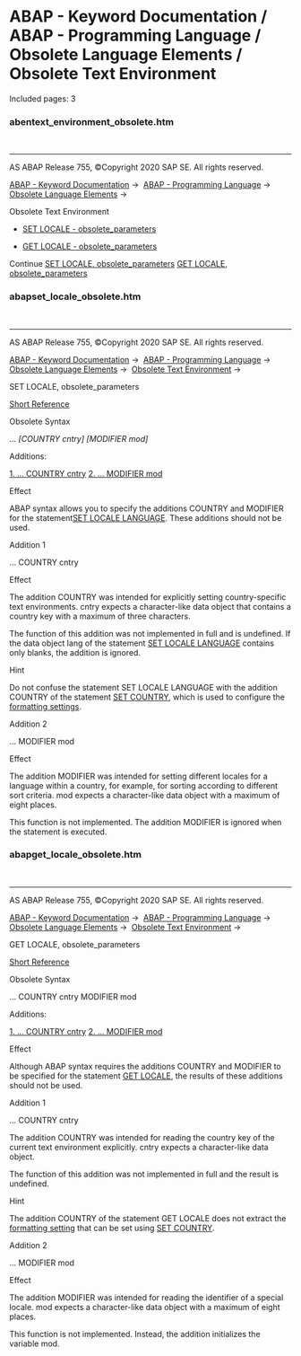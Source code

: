 # ABAP - Keyword Documentation / ABAP - Programming Language / Obsolete Language Elements / Obsolete Text Environment

Included pages: 3


### abentext_environment_obsolete.htm

  

* * *

AS ABAP Release 755, ©Copyright 2020 SAP SE. All rights reserved.

[ABAP - Keyword Documentation](javascript:call_link\('abenabap.htm'\)) →  [ABAP - Programming Language](javascript:call_link\('abenabap_reference.htm'\)) →  [Obsolete Language Elements](javascript:call_link\('abenabap_obsolete.htm'\)) → 

Obsolete Text Environment

-   [SET LOCALE - obsolete\_parameters](javascript:call_link\('abapset_locale_obsolete.htm'\))

-   [GET LOCALE - obsolete\_parameters](javascript:call_link\('abapget_locale_obsolete.htm'\))

Continue
[SET LOCALE, obsolete\_parameters](javascript:call_link\('abapset_locale_obsolete.htm'\))
[GET LOCALE, obsolete\_parameters](javascript:call_link\('abapget_locale_obsolete.htm'\))


### abapset_locale_obsolete.htm

  

* * *

AS ABAP Release 755, ©Copyright 2020 SAP SE. All rights reserved.

[ABAP - Keyword Documentation](javascript:call_link\('abenabap.htm'\)) →  [ABAP - Programming Language](javascript:call_link\('abenabap_reference.htm'\)) →  [Obsolete Language Elements](javascript:call_link\('abenabap_obsolete.htm'\)) →  [Obsolete Text Environment](javascript:call_link\('abentext_environment_obsolete.htm'\)) → 

SET LOCALE, obsolete\_parameters

[Short Reference](javascript:call_link\('abapset_locale_shortref.htm'\))

Obsolete Syntax

... *\[*COUNTRY cntry*\]* *\[*MODIFIER mod*\]*

Additions:

[1\. ... COUNTRY cntry](#!ABAP_ADDITION_1@1@)
[2\. ... MODIFIER mod](#!ABAP_ADDITION_2@2@)

Effect

ABAP syntax allows you to specify the additions COUNTRY and MODIFIER for the statement[SET LOCALE LANGUAGE](javascript:call_link\('abapset_locale.htm'\)). These additions should not be used.

Addition 1

... COUNTRY cntry

Effect

The addition COUNTRY was intended for explicitly setting country-specific text environments. cntry expects a character-like data object that contains a country key with a maximum of three characters.

The function of this addition was not implemented in full and is undefined. If the data object lang of the statement [SET LOCALE LANGUAGE](javascript:call_link\('abapset_locale.htm'\)) contains only blanks, the addition is ignored.

Hint

Do not confuse the statement SET LOCALE LANGUAGE with the addition COUNTRY of the statement [SET COUNTRY](javascript:call_link\('abapset_country.htm'\)), which is used to configure the [formatting settings](javascript:call_link\('abenformat_setting_glosry.htm'\) "Glossary Entry").

Addition 2

... MODIFIER mod

Effect

The addition MODIFIER was intended for setting different locales for a language within a country, for example, for sorting according to different sort criteria. mod expects a character-like data object with a maximum of eight places.

This function is not implemented. The addition MODIFIER is ignored when the statement is executed.


### abapget_locale_obsolete.htm

  

* * *

AS ABAP Release 755, ©Copyright 2020 SAP SE. All rights reserved.

[ABAP - Keyword Documentation](javascript:call_link\('abenabap.htm'\)) →  [ABAP - Programming Language](javascript:call_link\('abenabap_reference.htm'\)) →  [Obsolete Language Elements](javascript:call_link\('abenabap_obsolete.htm'\)) →  [Obsolete Text Environment](javascript:call_link\('abentext_environment_obsolete.htm'\)) → 

GET LOCALE, obsolete\_parameters

[Short Reference](javascript:call_link\('abapget_locale_shortref.htm'\))

Obsolete Syntax

... COUNTRY cntry MODIFIER mod

Additions:

[1\. ... COUNTRY cntry](#!ABAP_ADDITION_1@1@)
[2\. ... MODIFIER mod](#!ABAP_ADDITION_2@2@)

Effect

Although ABAP syntax requires the additions COUNTRY and MODIFIER to be specified for the statement [GET LOCALE](javascript:call_link\('abapget_locale.htm'\)), the results of these additions should not be used.

Addition 1

... COUNTRY cntry

The addition COUNTRY was intended for reading the country key of the current text environment explicitly. cntry expects a character-like data object.

The function of this addition was not implemented in full and the result is undefined.

Hint

The addition COUNTRY of the statement GET LOCALE does not extract the [formatting setting](javascript:call_link\('abenformat_setting_glosry.htm'\) "Glossary Entry") that can be set using [SET COUNTRY](javascript:call_link\('abapset_country.htm'\)).

Addition 2

... MODIFIER mod

Effect

The addition MODIFIER was intended for reading the identifier of a special locale. mod expects a character-like data object with a maximum of eight places.

This function is not implemented. Instead, the addition initializes the variable mod.

